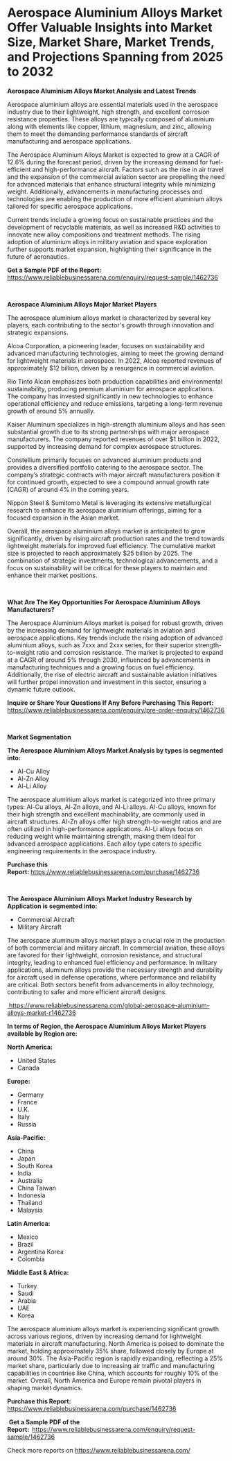 <p><h1>Aerospace Aluminium Alloys Market Offer Valuable Insights into Market Size, Market Share, Market Trends, and Projections Spanning from 2025 to 2032</h1></p><p><strong>Aerospace Aluminium Alloys Market Analysis and Latest Trends</strong></p>
<p><p>Aerospace aluminium alloys are essential materials used in the aerospace industry due to their lightweight, high strength, and excellent corrosion resistance properties. These alloys are typically composed of aluminium along with elements like copper, lithium, magnesium, and zinc, allowing them to meet the demanding performance standards of aircraft manufacturing and aerospace applications.</p><p>The Aerospace Aluminium Alloys Market is expected to grow at a CAGR of 12.6% during the forecast period, driven by the increasing demand for fuel-efficient and high-performance aircraft. Factors such as the rise in air travel and the expansion of the commercial aviation sector are propelling the need for advanced materials that enhance structural integrity while minimizing weight. Additionally, advancements in manufacturing processes and technologies are enabling the production of more efficient aluminium alloys tailored for specific aerospace applications.</p><p>Current trends include a growing focus on sustainable practices and the development of recyclable materials, as well as increased R&D activities to innovate new alloy compositions and treatment methods. The rising adoption of aluminium alloys in military aviation and space exploration further supports market expansion, highlighting their significance in the future of aeronautics.</p></p>
<p><strong>Get a Sample PDF of the Report:&nbsp;</strong> <a href="https://www.reliablebusinessarena.com/enquiry/request-sample/1462736?utm_campaign=3515&utm_medium=2&utm_source=Github&utm_content=ia&utm_term=01042025&utm_id=aerospace-aluminium-alloys">https://www.reliablebusinessarena.com/enquiry/request-sample/1462736</a></p>
<p>&nbsp;</p>
<p><strong>Aerospace Aluminium Alloys Major Market Players</strong></p>
<p><p>The aerospace aluminium alloys market is characterized by several key players, each contributing to the sector's growth through innovation and strategic expansions. </p><p>Alcoa Corporation, a pioneering leader, focuses on sustainability and advanced manufacturing technologies, aiming to meet the growing demand for lightweight materials in aerospace. In 2022, Alcoa reported revenues of approximately $12 billion, driven by a resurgence in commercial aviation.</p><p>Rio Tinto Alcan emphasizes both production capabilities and environmental sustainability, producing premium aluminium for aerospace applications. The company has invested significantly in new technologies to enhance operational efficiency and reduce emissions, targeting a long-term revenue growth of around 5% annually.</p><p>Kaiser Aluminum specializes in high-strength aluminium alloys and has seen substantial growth due to its strong partnerships with major aerospace manufacturers. The company reported revenues of over $1 billion in 2022, supported by increasing demand for complex aerospace structures.</p><p>Constellium primarily focuses on advanced aluminium products and provides a diversified portfolio catering to the aerospace sector. The company’s strategic contracts with major aircraft manufacturers position it for continued growth, expected to see a compound annual growth rate (CAGR) of around 4% in the coming years.</p><p>Nippon Steel & Sumitomo Metal is leveraging its extensive metallurgical research to enhance its aerospace aluminium offerings, aiming for a focused expansion in the Asian market.</p><p>Overall, the aerospace aluminium alloys market is anticipated to grow significantly, driven by rising aircraft production rates and the trend towards lightweight materials for improved fuel efficiency. The cumulative market size is projected to reach approximately $25 billion by 2025. The combination of strategic investments, technological advancements, and a focus on sustainability will be critical for these players to maintain and enhance their market positions.</p></p>
<p>&nbsp;</p>
<p><strong>What Are The Key Opportunities For Aerospace Aluminium Alloys Manufacturers?</strong></p>
<p><p>The Aerospace Aluminium Alloys market is poised for robust growth, driven by the increasing demand for lightweight materials in aviation and aerospace applications. Key trends include the rising adoption of advanced aluminium alloys, such as 7xxx and 2xxx series, for their superior strength-to-weight ratio and corrosion resistance. The market is projected to expand at a CAGR of around 5% through 2030, influenced by advancements in manufacturing techniques and a growing focus on fuel efficiency. Additionally, the rise of electric aircraft and sustainable aviation initiatives will further propel innovation and investment in this sector, ensuring a dynamic future outlook.</p></p>
<p><strong>Inquire or Share Your Questions If Any Before Purchasing This Report:</strong> <a href="https://www.reliablebusinessarena.com/enquiry/pre-order-enquiry/1462736?utm_campaign=3515&utm_medium=2&utm_source=Github&utm_content=ia&utm_term=01042025&utm_id=aerospace-aluminium-alloys">https://www.reliablebusinessarena.com/enquiry/pre-order-enquiry/1462736</a></p>
<p>&nbsp;</p>
<p><strong>Market Segmentation</strong></p>
<p><strong>The Aerospace Aluminium Alloys Market Analysis by types is segmented into:</strong></p>
<p><ul><li>Al-Cu Alloy</li><li>Al-Zn Alloy</li><li>Al-Li Alloy</li></ul></p>
<p><p>The aerospace aluminium alloys market is categorized into three primary types: Al-Cu alloys, Al-Zn alloys, and Al-Li alloys. Al-Cu alloys, known for their high strength and excellent machinability, are commonly used in aircraft structures. Al-Zn alloys offer high strength-to-weight ratios and are often utilized in high-performance applications. Al-Li alloys focus on reducing weight while maintaining strength, making them ideal for advanced aerospace applications. Each alloy type caters to specific engineering requirements in the aerospace industry.</p></p>
<p><strong>Purchase this Report:&nbsp;</strong><a href="https://www.reliablebusinessarena.com/purchase/1462736?utm_campaign=3515&utm_medium=2&utm_source=Github&utm_content=ia&utm_term=01042025&utm_id=aerospace-aluminium-alloys">https://www.reliablebusinessarena.com/purchase/1462736</a></p>
<p>&nbsp;</p>
<p><strong>The Aerospace Aluminium Alloys Market Industry Research by Application is segmented into:</strong></p>
<p><ul><li>Commercial Aircraft</li><li>Military Aircraft</li></ul></p>
<p><p>The aerospace aluminum alloys market plays a crucial role in the production of both commercial and military aircraft. In commercial aviation, these alloys are favored for their lightweight, corrosion resistance, and structural integrity, leading to enhanced fuel efficiency and performance. In military applications, aluminum alloys provide the necessary strength and durability for aircraft used in defense operations, where performance and reliability are critical. Both sectors benefit from advancements in alloy technology, contributing to safer and more efficient aircraft designs.</p></p>
<p><a href="https://www.reliablebusinessarena.com/global-aerospace-aluminium-alloys-market-r1462736?utm_campaign=3515&utm_medium=2&utm_source=Github&utm_content=ia&utm_term=01042025&utm_id=aerospace-aluminium-alloys">&nbsp;https://www.reliablebusinessarena.com/global-aerospace-aluminium-alloys-market-r1462736</a></p>
<p><strong>In terms of Region, the Aerospace Aluminium Alloys Market Players available by Region are:</strong></p>
<p>
    <p> <strong> North America: </strong>
        <ul>
            <li>United States</li>
            <li>Canada</li>
        </ul>
        </p> 
    <p> <strong> Europe: </strong>
        <ul>
            <li>Germany</li>
            <li>France</li>
            <li>U.K.</li>
            <li>Italy</li>
            <li>Russia</li>
        </ul>
        </p> 
    <p> <strong> Asia-Pacific: </strong>
        <ul>
            <li>China</li>
            <li>Japan</li>
            <li>South Korea</li>
            <li>India</li>
            <li>Australia</li>
            <li>China Taiwan</li>
            <li>Indonesia</li>
            <li>Thailand</li>
            <li>Malaysia</li>
        </ul>
        </p> 
    <p> <strong> Latin America: </strong>
        <ul>
            <li>Mexico</li>
            <li>Brazil</li>
            <li>Argentina Korea</li>
            <li>Colombia</li>
        </ul>
        </p> 
    <p> <strong> Middle East & Africa: </strong>
        <ul>
            <li>Turkey</li>
            <li>Saudi</li>
            <li>Arabia</li>
            <li>UAE</li>
            <li>Korea</li>
        </ul>
    </p>
    </p>
<p><p>The aerospace aluminium alloys market is experiencing significant growth across various regions, driven by increasing demand for lightweight materials in aircraft manufacturing. North America is poised to dominate the market, holding approximately 35% share, followed closely by Europe at around 30%. The Asia-Pacific region is rapidly expanding, reflecting a 25% market share, particularly due to increasing air traffic and manufacturing capabilities in countries like China, which accounts for roughly 10% of the market. Overall, North America and Europe remain pivotal players in shaping market dynamics.</p></p>
<p><strong>Purchase this Report: </strong><a href="https://www.reliablebusinessarena.com/purchase/1462736?utm_campaign=3515&utm_medium=2&utm_source=Github&utm_content=ia&utm_term=01042025&utm_id=aerospace-aluminium-alloys">https://www.reliablebusinessarena.com/purchase/1462736</a></p>
<p>&nbsp;<strong>Get a Sample PDF of the Report:&nbsp;&nbsp;</strong><a href="https://www.reliablebusinessarena.com/enquiry/request-sample/1462736?utm_campaign=3515&utm_medium=2&utm_source=Github&utm_content=ia&utm_term=01042025&utm_id=aerospace-aluminium-alloys">https://www.reliablebusinessarena.com/enquiry/request-sample/1462736</a></p>
<p><strong></strong></p>
<p>Check more reports on <a href="https://www.reliablebusinessarena.com/?utm_campaign=3515&utm_medium=2&utm_source=Github&utm_content=ia&utm_term=01042025&utm_id=aerospace-aluminium-alloys">https://www.reliablebusinessarena.com/</a></p>